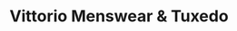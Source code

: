 ---
title: "Vittorio Menswear & Tuxedo"
url: /rochester/vittorio-menswear-und-tuxedo/
shop: Kleidung
---